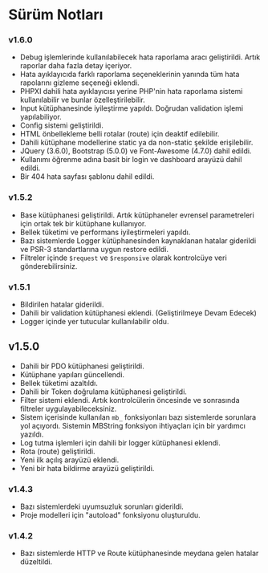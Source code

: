 # Sürüm Notları

### v1.6.0

-   Debug işlemlerinde kullanılabilecek hata raporlama aracı geliştirildi. Artık raporlar daha fazla detay içeriyor.
-   Hata ayıklayıcıda farklı raporlama seçeneklerinin yanında tüm hata rapolarını gizleme seçeneği eklendi.
-   PHPXI dahili hata ayıklayıcısı yerine PHP'nin hata raporlama sistemi kullanılabilir ve bunlar özelleştirilebilir.
-   Input kütüphanesinde iyileştirme yapıldı. Doğrudan validation işlemi yapılabiliyor.
-   Config sistemi geliştirildi.
-   HTML önbellekleme belli rotalar (route) için deaktif edilebilir.
-   Dahili kütüphane modellerine static ya da non-static şekilde erişilebilir.
-   JQuery (3.6.0), Bootstrap (5.0.0) ve Font-Awesome (4.7.0) dahil edildi.
-   Kullanımı öğrenme adına basit bir login ve dashboard arayüzü dahil edildi.
-   Bir 404 hata sayfası şablonu dahil edildi.

### v1.5.2

-   Base kütüphanesi geliştirildi. Artık kütüphaneler evrensel parametreleri için ortak tek bir kütüphane kullanıyor.
-   Bellek tüketimi ve performans iyileştirmeleri yapıldı.
-   Bazı sistemlerde Logger kütüphanesinden kaynaklanan hatalar giderildi ve PSR-3 standartlarına uygun restore edildi.
-   Filtreler içinde `$request` ve `$responsive` olarak kontrolcüye veri gönderebilirsiniz.

### v1.5.1

-   Bildirilen hatalar giderildi.
-   Dahili bir validation kütüphanesi eklendi. (Geliştirilmeye Devam Edecek)
-   Logger içinde yer tutucular kullanılabilir oldu.

## v1.5.0

-   Dahili bir PDO kütüphanesi geliştirildi.
-   Kütüphane yapıları güncellendi.
-   Bellek tüketimi azaltıldı.
-   Dahili bir Token doğrulama kütüphanesi geliştirildi.
-   Filter sistemi eklendi. Artık kontrolcülerin öncesinde ve sonrasında filtreler uygulayabileceksiniz.
-   Sistem içerisinde kullanılan `mb_` fonksiyonları bazı sistemlerde sorunlara yol açıyordı. Sistemin MBString fonksiyon ihtiyaçları için bir yardımcı yazıldı.
-   Log tutma işlemleri için dahili bir logger kütüphanesi eklendi.
-   Rota (route) geliştirildi.
-   Yeni ilk açılış arayüzü eklendi.
-   Yeni bir hata bildirme arayüzü geliştirildi.

### v1.4.3

-   Bazı sistemlerdeki uyumsuzluk sorunları giderildi.
-   Proje modelleri için "autoload" fonksiyonu oluşturuldu.

### v1.4.2

-   Bazı sistemlerde HTTP ve Route kütüphanesinde meydana gelen hatalar düzeltildi.
